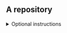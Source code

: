 ## A repository

<details><summary>Optional instructions</summary>
<p>

:thinking: This does something

```console
sudo this is some code
```

</p>
</details>
